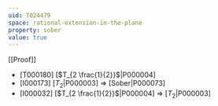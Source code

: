 ```yaml
---
uid: T024479
space: rational-extension-in-the-plane
property: sober
value: true
---
```

[[Proof]]

* [T000180] [$T_{2 \frac{1}{2}}$|P000004]
* [I000173] [$T_2$|P000003] => [Sober|P000073]
* [I000032] [$T_{2 \frac{1}{2}}$|P000004] => [$T_2$|P000003]

